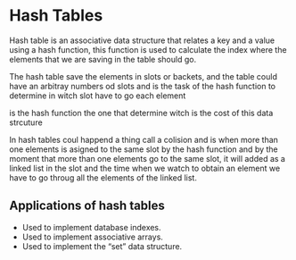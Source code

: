 # Hash Tables

Hash table is an associative data structure that relates a key and a value using a hash function, this function is used to calculate the index where the elements that we are saving in the table should go.

The hash table save the elements in slots or backets, and the table could have an arbitray numbers od slots and is the task of the hash function to determine in witch slot have to go each element

is the hash function the one that determine witch is the cost of this data strcuture

In hash tables coul happend a thing call a colision and is when more than one elements is asigned to the same slot by the hash function and by the moment that more than one elements go to the same slot, it will added as a linked list in the slot and the time when we watch to obtain an element we have to go throug all the elements of the linked list.

## Applications of hash tables

- Used to implement database indexes.
- Used to implement associative arrays.
- Used to implement the “set” data structure.